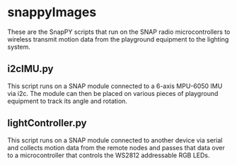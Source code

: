 snappyImages
============

These are the SnapPY scripts that run on the SNAP radio microcontrollers to wireless transmit motion data from the playground equipment to the lighting system.

i2cIMU.py
---------
This script runs on a SNAP module connected to a 6-axis MPU-6050 IMU via i2c. The module can then be placed on various pieces of playground equipment to track its angle and rotation.

lightController.py
------------------
This script runs on a SNAP module connected to another device via serial and collects motion data from the remote nodes and passes that data over to a microcontroller that controls the WS2812 addressable RGB LEDs. 